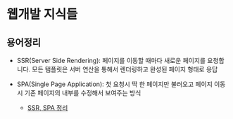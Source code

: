 # 웹개발 지식들

## 용어정리
 - SSR(Server Side Rendering): 페이지를 이동할 때마다 새로운 페이지를 요청합니다. 모든 탬플릿은 서버 연산을 통해서 렌더링하고 완성된 페이지 형태로 응답
 - SPA(Single Page Application): 첫 요청시 딱 한 페이지만 불러오고 페이지 이동시 기존 페이지의 내부를 수정해서 보여주는 방식
 
    - [SSR, SPA 정리](https://medium.com/aha-official/%EC%95%84%ED%95%98-%ED%94%84%EB%A1%A0%ED%8A%B8-%EA%B0%9C%EB%B0%9C%EA%B8%B0-1-spa%EC%99%80-ssr%EC%9D%98-%EC%9E%A5%EB%8B%A8%EC%A0%90-%EA%B7%B8%EB%A6%AC%EA%B3%A0-nuxt-js-cafdc3ac2053)
